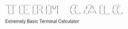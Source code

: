```
_____  ____  ___   _          __     __    _     __   
 | |  | |_  | |_) | |\/|     / /`   / /\  | |   / /`  
 |_|  |_|__ |_| \ |_|  |     \_\_, /_/--\ |_|__ \_\_,
```
Extremely Basic Terminal Calculator
